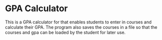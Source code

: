 GPA Calculator
=======

This is a GPA calculator for that enables students to enter in courses and calculate their GPA. The program also saves the courses in a file so that the courses and gpa can be loaded by the student for later use. 
